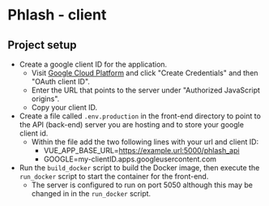 # Phlash - client

## Project setup
- Create a google client ID for the application.
    - Visit [Google Cloud Platform](https://console.cloud.google.com/apis/credentials) and click "Create Credentials" and then "OAuth client ID". 
    - Enter the URL that points to the server under "Authorized JavaScript origins". 
    - Copy your client ID.
- Create a file called `.env.production` in the front-end directory to point to the API (back-end) server you are hosting and to store your google client id. 
    - Within the file add the two following lines with your url and client ID:  
        - VUE_APP_BASE_URL=https://example.url:5000/phlash_api  
        - GOOGLE=my-clientID.apps.googleusercontent.com  
- Run the `build_docker` script to build the Docker image, then execute the `run_docker` script to start the container for the front-end.
    - The server is configured to run on port 5050 although this may be changed in in the `run_docker` script.
